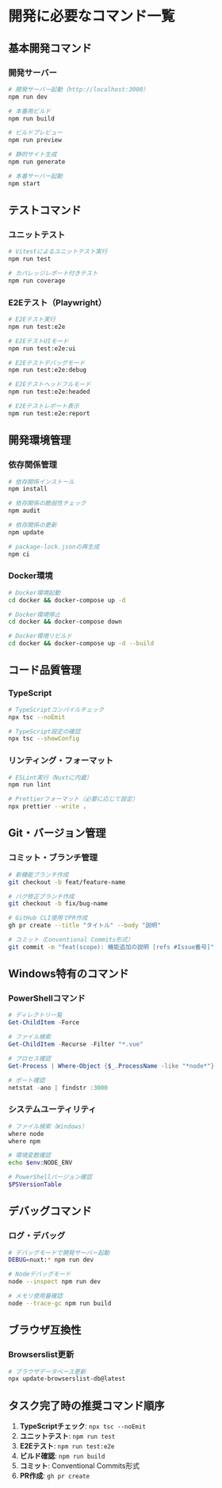 # 開発に必要なコマンド一覧

## 基本開発コマンド

### 開発サーバー
```bash
# 開発サーバー起動（http://localhost:3000）
npm run dev

# 本番用ビルド
npm run build

# ビルドプレビュー
npm run preview

# 静的サイト生成
npm run generate

# 本番サーバー起動
npm start
```

## テストコマンド

### ユニットテスト
```bash
# Vitestによるユニットテスト実行
npm run test

# カバレッジレポート付きテスト
npm run coverage
```

### E2Eテスト（Playwright）
```bash
# E2Eテスト実行
npm run test:e2e

# E2EテストUIモード
npm run test:e2e:ui

# E2Eテストデバッグモード
npm run test:e2e:debug

# E2Eテストヘッドフルモード
npm run test:e2e:headed

# E2Eテストレポート表示
npm run test:e2e:report
```

## 開発環境管理

### 依存関係管理
```bash
# 依存関係インストール
npm install

# 依存関係の脆弱性チェック
npm audit

# 依存関係の更新
npm update

# package-lock.jsonの再生成
npm ci
```

### Docker環境
```bash
# Docker環境起動
cd docker && docker-compose up -d

# Docker環境停止
cd docker && docker-compose down

# Docker環境リビルド
cd docker && docker-compose up -d --build
```

## コード品質管理

### TypeScript
```bash
# TypeScriptコンパイルチェック
npx tsc --noEmit

# TypeScript設定の確認
npx tsc --showConfig
```

### リンティング・フォーマット
```bash
# ESLint実行（Nuxtに内蔵）
npm run lint

# Prettierフォーマット（必要に応じて設定）
npx prettier --write .
```

## Git・バージョン管理

### コミット・ブランチ管理
```bash
# 新機能ブランチ作成
git checkout -b feat/feature-name

# バグ修正ブランチ作成
git checkout -b fix/bug-name

# GitHub CLI使用でPR作成
gh pr create --title "タイトル" --body "説明"

# コミット（Conventional Commits形式）
git commit -m "feat(scope): 機能追加の説明 [refs #Issue番号]"
```

## Windows特有のコマンド

### PowerShellコマンド
```powershell
# ディレクトリ一覧
Get-ChildItem -Force

# ファイル検索
Get-ChildItem -Recurse -Filter "*.vue"

# プロセス確認
Get-Process | Where-Object {$_.ProcessName -like "*node*"}

# ポート確認
netstat -ano | findstr :3000
```

### システムユーティリティ
```bash
# ファイル検索（Windows）
where node
where npm

# 環境変数確認
echo $env:NODE_ENV

# PowerShellバージョン確認
$PSVersionTable
```

## デバッグコマンド

### ログ・デバッグ
```bash
# デバッグモードで開発サーバー起動
DEBUG=nuxt:* npm run dev

# Nodeデバッグモード
node --inspect npm run dev

# メモリ使用量確認
node --trace-gc npm run build
```

## ブラウザ互換性

### Browserslist更新
```bash
# ブラウザデータベース更新
npx update-browserslist-db@latest
```

## タスク完了時の推奨コマンド順序

1. **TypeScriptチェック**: `npx tsc --noEmit`
2. **ユニットテスト**: `npm run test`
3. **E2Eテスト**: `npm run test:e2e`
4. **ビルド確認**: `npm run build`
5. **コミット**: Conventional Commits形式
6. **PR作成**: `gh pr create`
